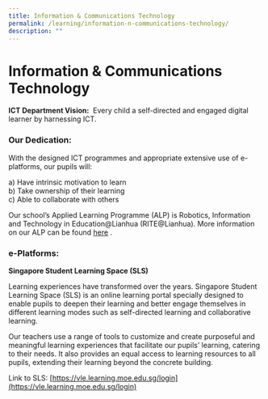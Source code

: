 ```yaml
---
title: Information & Communications Technology
permalink: /learning/information-n-communications-technology/
description: ""
---
```

# Information & Communications Technology

**ICT Department Vision:**  Every child a self-directed and engaged digital learner by harnessing ICT.

### Our Dedication:

With the designed ICT programmes and appropriate extensive use of e-platforms, our pupils will:

a) Have intrinsic motivation to learn   
b) Take ownership of their learning  
c) Able to collaborate with others

Our school’s Applied Learning Programme (ALP) is Robotics, Information and Technology in Education@Lianhua (RITE@Lianhua). More information on our ALP can be found [here](https://lianhuapri.moe.edu.sg/learning/ict) .

### e-Platforms:

**Singapore Student Learning Space (SLS)**  

Learning experiences have transformed over the years. Singapore Student Learning Space (SLS) is an online learning portal specially designed to enable pupils to deepen their learning and better engage themselves in different learning modes such as self-directed learning and collaborative learning.  

Our teachers use a range of tools to customize and create purposeful and meaningful learning experiences that facilitate our pupils’ learning, catering to their needs. It also provides an equal access to learning resources to all pupils, extending their learning beyond the concrete building.  

Link to SLS: [https://vle.learning.moe.edu.sg/login](https://vle.learning.moe.edu.sg/login)